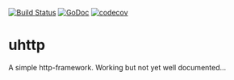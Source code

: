 [![Build Status](https://travis-ci.org/dunv/uhttp.svg?branch=master)](https://travis-ci.org/dunv/uhttp)
[![GoDoc](https://godoc.org/github.com/dunv/uhttp?status.svg)](https://godoc.org/github.com/dunv/uhttp)
[![codecov](https://codecov.io/gh/dunv/uhttp/branch/master/graph/badge.svg)](https://codecov.io/gh/dunv/uhttp)

# uhttp

A simple http-framework. Working but not yet well documented...
